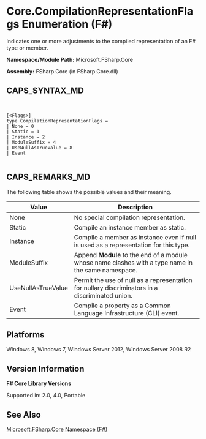 # Core.CompilationRepresentationFlags Enumeration (F#)

Indicates one or more adjustments to the compiled representation of an F# type or member.

**Namespace/Module Path:** Microsoft.FSharp.Core

**Assembly:** FSharp.Core (in FSharp.Core.dll)


## CAPS_SYNTAX_MD



```


[<Flags>]
type CompilationRepresentationFlags =
| None = 0
| Static = 1
| Instance = 2
| ModuleSuffix = 4
| UseNullAsTrueValue = 8
| Event


```



## CAPS_REMARKS_MD
The following table shows the possible values and their meaning.



|Value|Description|
|-----|-----------|
|None|No special compilation representation.|
|Static|Compile an instance member as static.|
|Instance|Compile a member as instance even if null is used as a representation for this type.|
|ModuleSuffix|Append **Module** to the end of a module whose name clashes with a type name in the same namespace.|
|UseNullAsTrueValue|Permit the use of null as a representation for nullary discriminators in a discriminated union.|
|Event|Compile a property as a Common Language Infrastructure (CLI) event.|

## Platforms
Windows 8, Windows 7, Windows Server 2012, Windows Server 2008 R2


## Version Information
**F# Core Library Versions**

Supported in: 2.0, 4.0, Portable




## See Also
[Microsoft.FSharp.Core Namespace &#40;F&#35;&#41;](Microsoft.FSharp.Core+Namespace+%28F%23%29.md)

